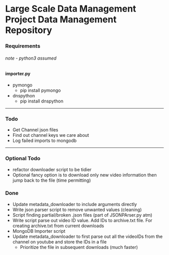 # Large Scale Data Management Project Data Management Repository

### Requirements 
###### note - python3 assumed
#### importer.py
* pymongo
  * pip install pymongo
* dnspython
  * pip install dnspython



---

### Todo
* Get Channel json files
* Find out channel keys we care about
* Log failed imports to mongodb

---
### Optional Todo
* refactor downloader script to be tidier
* Optional fancy option is to download only new video information then jump back to the file (time permitting) 


### Done
* Update metadata_downloader to include arguments directly
* Write json parser script to remove unwanted values (cleaning)
* Script finding partial/broken .json files (part of JSONPArser.py atm)
* Write script parse out video ID value. Add IDs to archive.txt file. For creating archive.txt from current downloads
* MongoDB Importer script
* Update metadata_downloader to first parse out all the videoIDs from the channel on youtube and store the IDs in a file
  * Prioritize the file in subsequent downloads (much faster)

